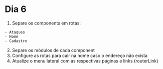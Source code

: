 # Dia 6

1. Separe os components em rotas:
```
- Ataques
- Home
- Cadastro
```
2. Separe os módulos de cada component
3. Configure as rotas para cair na home caso o endereço não exista
4. Atualize o menu lateral com as respectivas páginas e links (routerLink)